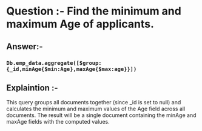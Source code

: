 # Question :-  Find the minimum and maximum Age of applicants.

## Answer:- 

 ### `Db.emp_data.aggregate([$group: {_id,minAge{$min:Age},maxAge{$max:age}}])`

## Explaintion :- 

This query groups all documents together (since _id is set to null) and calculates the minimum and maximum values of the Age field across all documents. The result will be a single document containing the minAge and maxAge fields with the computed values.